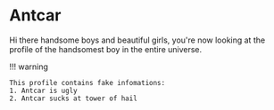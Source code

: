 # **Antcar**

Hi there handsome boys and beautiful girls, you're now looking at the profile of the handsomest boy in the entire universe.

!!! warning

	This profile contains fake infomations:
	1. Antcar is ugly
	2. Antcar sucks at tower of hail

